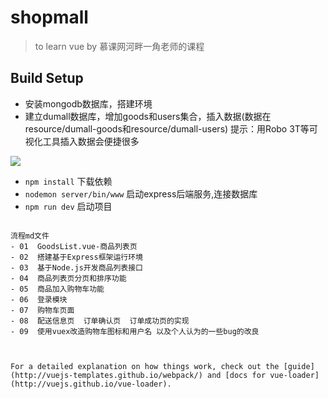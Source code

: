 # shopmall

> to learn vue by 慕课网河畔一角老师的课程

## Build Setup


- 安装mongodb数据库，搭建环境
- 建立dumall数据库，增加goods和users集合，插入数据(数据在resource/dumall-goods和resource/dumall-users) 提示：用Robo 3T等可视化工具插入数据会便捷很多<br>

![](https://upload-images.jianshu.io/upload_images/9249356-539ba7b77d9547f2.png?imageMogr2/auto-orient/strip%7CimageView2/2/w/1240)

- `npm install` 下载依赖
- `nodemon server/bin/www`   启动express后端服务,连接数据库
- `npm run dev` 启动项目
```

流程md文件
- 01  GoodsList.vue-商品列表页
- 02  搭建基于Express框架运行环境
- 03  基于Node.js开发商品列表接口
- 04  商品列表页分页和排序功能
- 05  商品加入购物车功能
- 06  登录模块
- 07  购物车页面
- 08  配送信息页  订单确认页  订单成功页的实现
- 09  使用vuex改造购物车图标和用户名 以及个人认为的一些bug的改良



For a detailed explanation on how things work, check out the [guide](http://vuejs-templates.github.io/webpack/) and [docs for vue-loader](http://vuejs.github.io/vue-loader).


